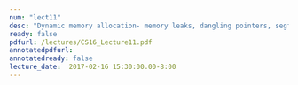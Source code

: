 ```yaml
---
num: "lect11"
desc: "Dynamic memory allocation- memory leaks, dangling pointers, segfaults"
ready: false
pdfurl: /lectures/CS16_Lecture11.pdf
annotatedpdfurl: 
annotatedready: false
lecture_date:  2017-02-16 15:30:00.00-8:00
---
```

